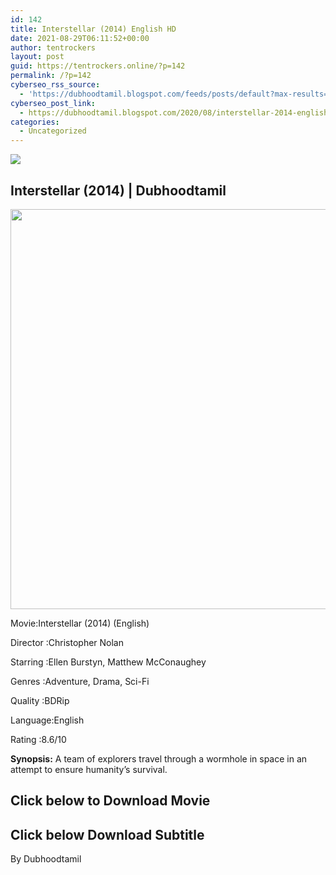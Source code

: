 ```yaml
---
id: 142
title: Interstellar (2014) English HD
date: 2021-08-29T06:11:52+00:00
author: tentrockers
layout: post
guid: https://tentrockers.online/?p=142
permalink: /?p=142
cyberseo_rss_source:
  - 'https://dubhoodtamil.blogspot.com/feeds/posts/default?max-results=150&start-index=151'
cyberseo_post_link:
  - https://dubhoodtamil.blogspot.com/2020/08/interstellar-2014-english-hd.html
categories:
  - Uncategorized
---
```

<div class="media_block">
  <img src="https://1.bp.blogspot.com/-NVSQ69PJTXU/Xyoym0dCT3I/AAAAAAAAA-g/2QtBsiEPh9M7gP3c0MQm0TINZMYtVr_GgCLcBGAsYHQ/s72-c/images%2B%252814%2529.jpeg" class="media_thumbnail" />
</div>

## **<span>Interstellar (2014) | Dubhoodtamil</span>**

<div class="separator">
  <a href="https://1.bp.blogspot.com/-NVSQ69PJTXU/Xyoym0dCT3I/AAAAAAAAA-g/2QtBsiEPh9M7gP3c0MQm0TINZMYtVr_GgCLcBGAsYHQ/s674/images%2B%252814%2529.jpeg"><img border="0" data-original-height="674" data-original-width="455" height="640" src="https://1.bp.blogspot.com/-NVSQ69PJTXU/Xyoym0dCT3I/AAAAAAAAA-g/2QtBsiEPh9M7gP3c0MQm0TINZMYtVr_GgCLcBGAsYHQ/s640/images%2B%252814%2529.jpeg" /></a>
</div>

Movie:Interstellar (2014) (English)&nbsp;

Director	<span></span>:Christopher Nolan

Starring	<span></span>:Ellen Burstyn, Matthew McConaughey&nbsp;

Genres	<span></span>:Adventure, Drama, Sci-Fi&nbsp;

Quality	<span></span>:BDRip

Language:English

Rating	<span></span>:8.6/10&nbsp;

**Synopsis:** A team of explorers travel through a wormhole in space in an attempt to ensure humanity&#8217;s survival.

## <span><b>Click below to Download Movie</b></span>

## <span><b>Click below Download Subtitle</b></span>

By Dubhoodtamil